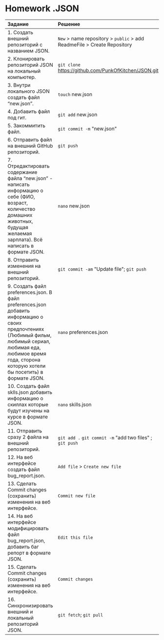 # Homework .JSON

|Задание|Решение|
|:---|:---|
|1. Создать внешний репозиторий c названием JSON.|`New` > name repository > `public` > add ReadmeFile > Create Repository|
|2. Клонировать репозиторий JSON на локальный компьютер.|`git clone` https://github.com/PunkOfKitchen/JSON.git|
|3. Внутри локального JSON создать файл “new.json”.|`touch` new.json|
|4. Добавить файл под гит.|`git add` new.json|
|5. Закоммитить файл.|`git commit -m` "new.json"|
|6. Отправить файл на внешний GitHub репозиторий.|`git push`|
|7. Отредактировать содержание файла “new.json” - написать информацию о себе (ФИО, возраст, количество домашних животных, будущая желаемая зарплата). Всё написать в формате JSON.|`nano` new.json|
|8. Отправить изменения на внешний репозиторий.|`git commit -am` "Update file"; `git push`|
|9. Создать файл preferences.json. В файл preferences.json добавить информацию о своих предпочтениях (Любимый фильм, любимый сериал, любимая еда, любимое время года, сторона которую хотели бы посетить) в формате JSON.|`nano` preferences.json|
|10. Создать файл sklls.json добавить информацию о скиллах которые будут изучены на курсе в формате JSON.|`nano` skills.json|
|11. Отправить сразу 2 файла на внешний репозиторий.|`git add .` `git commit -m` "add two files" ; `git push`|
|12. На веб интерфейсе создать файл bug_report.json.|`Add file` > `Create new file`|
|13. Сделать Commit changes (сохранить) изменения на веб интерфейсе.|`Commit new file`|
|14. На веб интерфейсе модифицировать файл bug_report.json, добавить баг репорт в формате JSON.|`Edit this file`|
|15. Сделать Commit changes (сохранить) изменения на веб интерфейсе.|`Commit changes`|
|16. Синхронизировать внешний и локальный репозиторий JSON.|`git fetch`; `git pull`|


